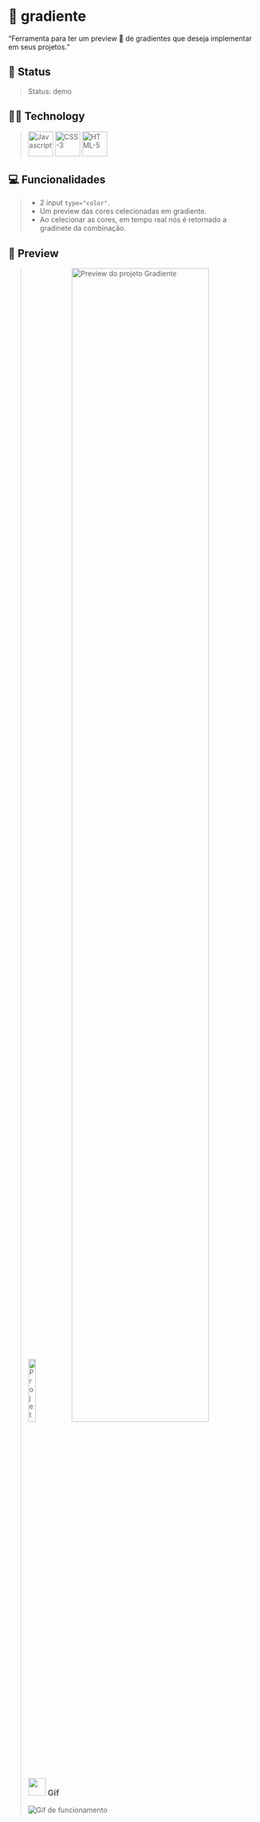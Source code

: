 # 🦄 gradiente
<q>Ferramenta para ter um preview 👀 de gradientes que deseja implementar em seus projetos.</q> 
## 📜 Status
> Status: demo

## 👨‍💻 Technology
> <img src="https://22fde275-a0f7-493a-9331-c31456c551ee.id.repl.co/img/icons8-javascript.svg" title="Javascript" style="width: 50px;" >
> <img src="https://22fde275-a0f7-493a-9331-c31456c551ee.id.repl.co/img/icons8-css3.svg" title="CSS-3" style="width: 50px;" >
> <img src="https://22fde275-a0f7-493a-9331-c31456c551ee.id.repl.co/img/icons8-html-5.svg" title="HTML-5" style="width: 50px;" >

## 💻 Funcionalidades

> * 2 input <code>type="color"</code>.
> * Um preview das cores celecionadas em gradiente.
> * Ao celecionar as cores, em tempo real nós é retornado a gradinete da combinação.

## 👀 Preview
 
> <img src="https://s3.us-west-2.amazonaws.com/secure.notion-static.com/46abe7af-19f7-4e7c-a585-b6c6b570652b/Untitled.png?X-Amz-Algorithm=AWS4-HMAC-SHA256&X-Amz-Content-Sha256=UNSIGNED-PAYLOAD&X-Amz-Credential=AKIAT73L2G45EIPT3X45%2F20220711%2Fus-west-2%2Fs3%2Faws4_request&X-Amz-Date=20220711T023217Z&X-Amz-Expires=86400&X-Amz-Signature=aff9be7f3625b2fa31899e3e1f58e755ea83e7c90e3f250c48fef57ea9dfc2af&X-Amz-SignedHeaders=host&response-content-disposition=filename%20%3D%22Untitled.png%22&x-id=GetObject" title="Projeto Gradiente [Mobile]" style="width: 18%;">
> <img src="https://s3.us-west-2.amazonaws.com/secure.notion-static.com/86421978-3148-4d49-a742-737ab3c08aad/Untitled.png?X-Amz-Algorithm=AWS4-HMAC-SHA256&X-Amz-Content-Sha256=UNSIGNED-PAYLOAD&X-Amz-Credential=AKIAT73L2G45EIPT3X45%2F20220710%2Fus-west-2%2Fs3%2Faws4_request&X-Amz-Date=20220710T213224Z&X-Amz-Expires=86400&X-Amz-Signature=061ec100221970e587789e5eff8f772eb4b63e9b7620324115ce2211b2f9e3ee&X-Amz-SignedHeaders=host&response-content-disposition=filename%20%3D%22Untitled.png%22&x-id=GetObject" title="Preview do projeto Gradiente" style="width: 77%;">
> 
> ### <img src="https://22fde275-a0f7-493a-9331-c31456c551ee.id.repl.co/img/icons8-gif-80.png" style="width: 35px;"> Gif
> <img src="https://s3.us-west-2.amazonaws.com/secure.notion-static.com/547936ee-70af-4f01-a86e-ebf21b477c16/Gradiente.gif?X-Amz-Algorithm=AWS4-HMAC-SHA256&X-Amz-Content-Sha256=UNSIGNED-PAYLOAD&X-Amz-Credential=AKIAT73L2G45EIPT3X45%2F20220710%2Fus-west-2%2Fs3%2Faws4_request&X-Amz-Date=20220710T215028Z&X-Amz-Expires=86400&X-Amz-Signature=7434e7ee64ed8968c8f6107e2245b3d100d459a622a55bdcd2e293380869a3fc&X-Amz-SignedHeaders=host&response-content-disposition=filename%20%3D%22Gradiente.gif%22&x-id=GetObject" title="Gif de funcionamento">
